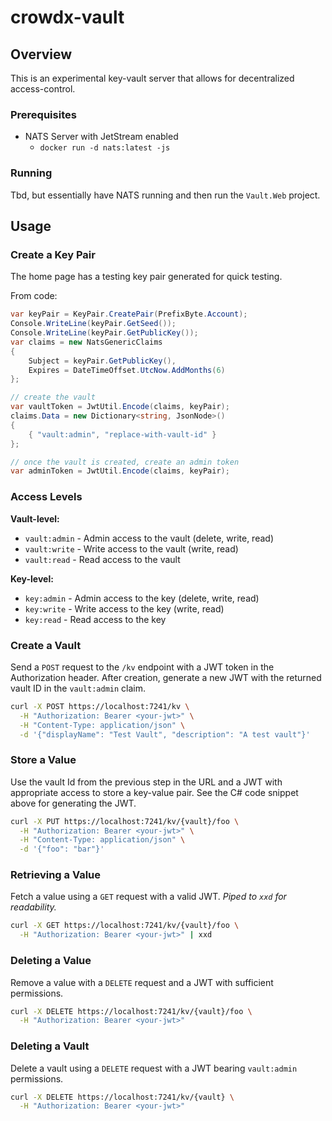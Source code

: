 # crowdx-vault

## Overview

This is an experimental key-vault server that allows for decentralized access-control.

### Prerequisites

- NATS Server with JetStream enabled
  - `docker run -d nats:latest -js`

### Running

Tbd, but essentially have NATS running and then run the `Vault.Web` project.

## Usage

### Create a Key Pair

The home page has a testing key pair generated for quick testing.

From code:
```csharp
var keyPair = KeyPair.CreatePair(PrefixByte.Account);
Console.WriteLine(keyPair.GetSeed());
Console.WriteLine(keyPair.GetPublicKey());
var claims = new NatsGenericClaims
{
    Subject = keyPair.GetPublicKey(),
    Expires = DateTimeOffset.UtcNow.AddMonths(6)
};

// create the vault
var vaultToken = JwtUtil.Encode(claims, keyPair);
claims.Data = new Dictionary<string, JsonNode>()
{
    { "vault:admin", "replace-with-vault-id" }
};

// once the vault is created, create an admin token
var adminToken = JwtUtil.Encode(claims, keyPair);

```

### Access Levels

**Vault-level:**
- `vault:admin` - Admin access to the vault (delete, write, read)
- `vault:write` - Write access to the vault (write, read)
- `vault:read` - Read access to the vault

**Key-level:**
- `key:admin` - Admin access to the key (delete, write, read)
- `key:write` - Write access to the key (write, read)
- `key:read` - Read access to the key

### Create a Vault

Send a `POST` request to the `/kv` endpoint with a JWT token in the Authorization header.
After creation, generate a new JWT with the returned vault ID in the `vault:admin` claim.

```bash
curl -X POST https://localhost:7241/kv \
  -H "Authorization: Bearer <your-jwt>" \
  -H "Content-Type: application/json" \
  -d '{"displayName": "Test Vault", "description": "A test vault"}'
```

### Store a Value

Use the vault Id from the previous step in the URL and a JWT with appropriate access to store a key-value pair.
See the C# code snippet above for generating the JWT.
 
```bash
curl -X PUT https://localhost:7241/kv/{vault}/foo \
  -H "Authorization: Bearer <your-jwt>" \
  -H "Content-Type: application/json" \
  -d '{"foo": "bar"}'
```

### Retrieving a Value

Fetch a value using a `GET` request with a valid JWT. *Piped to `xxd` for readability.*

```bash
curl -X GET https://localhost:7241/kv/{vault}/foo \
  -H "Authorization: Bearer <your-jwt>" | xxd
```

### Deleting a Value

Remove a value with a `DELETE` request and a JWT with sufficient permissions.

```bash
curl -X DELETE https://localhost:7241/kv/{vault}/foo \
  -H "Authorization: Bearer <your-jwt>"

```

### Deleting a Vault

Delete a vault using a `DELETE` request with a JWT bearing `vault:admin` permissions.

```bash
curl -X DELETE https://localhost:7241/kv/{vault} \
  -H "Authorization: Bearer <your-jwt>"
```